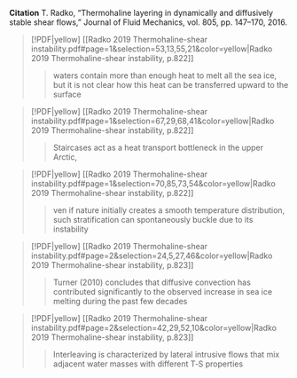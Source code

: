**Citation**
T. Radko, “Thermohaline layering in dynamically and diffusively stable shear flows,” Journal of Fluid Mechanics, vol. 805, pp. 147–170, 2016.

> [!PDF|yellow] [[Radko 2019 Thermohaline-shear instability.pdf#page=1&selection=53,13,55,21&color=yellow|Radko 2019 Thermohaline-shear instability, p.822]]
> > waters contain more than enough heat to melt all the sea ice, but it is not clear how this heat can be transferred upward to the surface

> [!PDF|yellow] [[Radko 2019 Thermohaline-shear instability.pdf#page=1&selection=67,29,68,41&color=yellow|Radko 2019 Thermohaline-shear instability, p.822]]
> > Staircases act as a heat transport bottleneck in the upper Arctic,

> [!PDF|yellow] [[Radko 2019 Thermohaline-shear instability.pdf#page=1&selection=70,85,73,54&color=yellow|Radko 2019 Thermohaline-shear instability, p.822]]
> > ven if nature initially creates a smooth temperature distribution, such stratification can spontaneously buckle due to its instability

> [!PDF|yellow] [[Radko 2019 Thermohaline-shear instability.pdf#page=2&selection=24,5,27,46&color=yellow|Radko 2019 Thermohaline-shear instability, p.823]]
> > Turner (2010) concludes that diffusive convection has contributed significantly to the observed increase in sea ice melting during the past few decades

> [!PDF|yellow] [[Radko 2019 Thermohaline-shear instability.pdf#page=2&selection=42,29,52,10&color=yellow|Radko 2019 Thermohaline-shear instability, p.823]]
> > Interleaving is characterized by lateral intrusive flows that mix adjacent water masses with different T‐S properties



